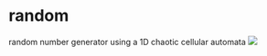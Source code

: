 # random
random number generator using a 1D chaotic cellular automata
![](raw.githubusercontent.com/mohammedterry/random/eg.png) 
